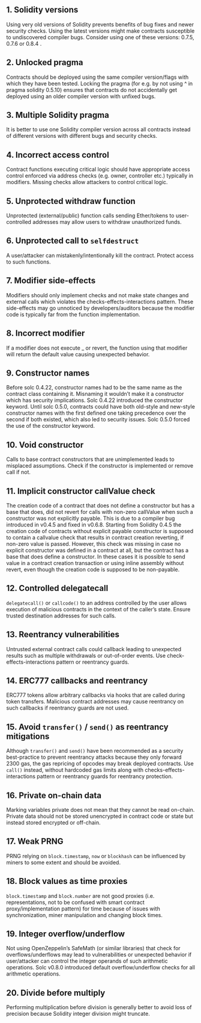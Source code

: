 ## 1. Solidity versions

Using very old versions of Solidity prevents benefits of bug fixes and newer security checks. Using the latest versions might make contracts susceptible to undiscovered compiler bugs. Consider using one of these versions: 0.7.5, 0.7.6 or 0.8.4 .

## 2. Unlocked pragma

Contracts should be deployed using the same compiler version/flags with which they have been tested. Locking the pragma (for e.g. by not using ^ in pragma solidity 0.5.10) ensures that contracts do not accidentally get deployed using an older compiler version with unfixed bugs.

## 3. Multiple Solidity pragma

It is better to use one Solidity compiler version across all contracts instead of different versions with different bugs and security checks.

## 4. Incorrect access control

Contract functions executing critical logic should have appropriate access control enforced via address checks (e.g. owner, controller etc.) typically in modifiers. Missing checks allow attackers to control critical logic.

## 5. Unprotected withdraw function

Unprotected (external/public) function calls sending Ether/tokens to user-controlled addresses may allow users to withdraw unauthorized funds.

## 6. Unprotected call to `selfdestruct`

A user/attacker can mistakenly/intentionally kill the contract. Protect access to such functions.

## 7. Modifier side-effects

Modifiers should only implement checks and not make state changes and external calls which violates the checks-effects-interactions pattern. These side-effects may go unnoticed by developers/auditors because the modifier code is typically far from the function implementation.

## 8. Incorrect modifier

If a modifier does not execute \_ or revert, the function using that modifier will return the default value causing unexpected behavior.

## 9. Constructor names

Before solc 0.4.22, constructor names had to be the same name as the contract class containing it. Misnaming it wouldn’t make it a constructor which has security implications. Solc 0.4.22 introduced the constructor keyword. Until solc 0.5.0, contracts could have both old-style and new-style constructor names with the first defined one taking precedence over the second if both existed, which also led to security issues. Solc 0.5.0 forced the use of the constructor keyword.

## 10. Void constructor

Calls to base contract constructors that are unimplemented leads to misplaced assumptions. Check if the constructor is implemented or remove call if not.

## 11. Implicit constructor callValue check

The creation code of a contract that does not define a constructor but has a base that does, did not revert for calls with non-zero callValue when such a constructor was not explicitly payable. This is due to a compiler bug introduced in v0.4.5 and fixed in v0.6.8. Starting from Solidity 0.4.5 the creation code of contracts without explicit payable constructor is supposed to contain a callvalue check that results in contract creation reverting, if non-zero value is passed. However, this check was missing in case no explicit constructor was defined in a contract at all, but the contract has a base that does define a constructor. In these cases it is possible to send value in a contract creation transaction or using inline assembly without revert, even though the creation code is supposed to be non-payable.

## 12. Controlled delegatecall

`delegatecall()` or `callcode()` to an address controlled by the user allows execution of malicious contracts in the context of the caller’s state. Ensure trusted destination addresses for such calls.

## 13. Reentrancy vulnerabilities

Untrusted external contract calls could callback leading to unexpected results such as multiple withdrawals or out-of-order events. Use check-effects-interactions pattern or reentrancy guards.

## 14. ERC777 callbacks and reentrancy

ERC777 tokens allow arbitrary callbacks via hooks that are called during token transfers. Malicious contract addresses may cause reentrancy on such callbacks if reentrancy guards are not used.

## 15. Avoid `transfer()` / `send()` as reentrancy mitigations

Although `transfer()` and `send()` have been recommended as a security best-practice to prevent reentrancy attacks because they only forward 2300 gas, the gas repricing of opcodes may break deployed contracts. Use `call()` instead, without hardcoded gas limits along with checks-effects-interactions pattern or reentrancy guards for reentrancy protection.

## 16. Private on-chain data

Marking variables private does not mean that they cannot be read on-chain. Private data should not be stored unencrypted in contract code or state but instead stored encrypted or off-chain.

## 17. Weak PRNG

PRNG relying on `block.timestamp`, `now` or `blockhash` can be influenced by miners to some extent and should be avoided.

## 18. Block values as time proxies

`block.timestamp` and `block.number` are not good proxies (i.e. representations, not to be confused with smart contract proxy/implementation pattern) for time because of issues with synchronization, miner manipulation and changing block times.

## 19. Integer overflow/underflow

Not using OpenZeppelin’s SafeMath (or similar libraries) that check for overflows/underflows may lead to vulnerabilities or unexpected behavior if user/attacker can control the integer operands of such arithmetic operations. Solc v0.8.0 introduced default overflow/underflow checks for all arithmetic operations.

## 20. Divide before multiply

Performing multiplication before division is generally better to avoid loss of precision because Solidity integer division might truncate.
